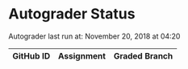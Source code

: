 # Autograder Status
Autograder last run at: November 20, 2018 at 04:20

| GitHub ID | Assignment | Graded Branch |
|-----------|------------|---------------|
